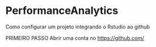 # PerformanceAnalytics

Como configurar um projeto integrando o Rstudio ao github

PRIMEIRO PASSO
Abrir uma conta no https://github.com/

